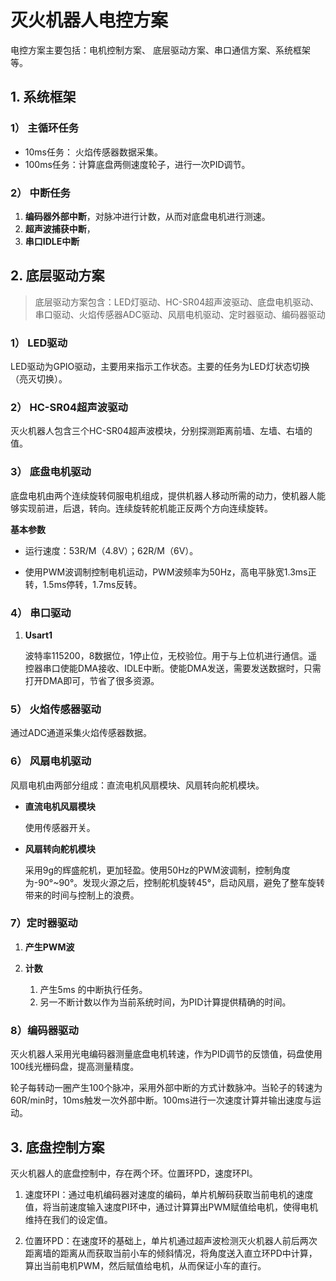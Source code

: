 # 灭火机器人电控方案

电控方案主要包括：电机控制方案、 底层驱动方案、串口通信方案、系统框架等。

## 1. 系统框架

### 1） 主循环任务

- 10ms任务： 火焰传感器数据采集。
- 100ms任务：计算底盘两侧速度轮子，进行一次PID调节。

### 2） 中断任务

1. **编码器外部中断**，对脉冲进行计数，从而对底盘电机进行测速。
2. **超声波捕获中断**，
3. **串口IDLE中断**

## 2. 底层驱动方案

> 底层驱动方案包含：LED灯驱动、HC-SR04超声波驱动、底盘电机驱动、串口驱动、火焰传感器ADC驱动、风扇电机驱动、定时器驱动、编码器驱动

### 1） LED驱动

LED驱动为GPIO驱动，主要用来指示工作状态。主要的任务为LED灯状态切换（亮灭切换）。  

### 2） HC-SR04超声波驱动

灭火机器人包含三个HC-SR04超声波模块，分别探测距离前墙、左墙、右墙的值。

### 3） 底盘电机驱动

底盘电机由两个连续旋转伺服电机组成，提供机器人移动所需的动力，使机器人能够实现前进，后退，转向。连续旋转舵机能正反两个方向连续旋转。

**基本参数**

- 运行速度：53R/M（4.8V）；62R/M（6V）。  

- 使用PWM波调制控制电机运动，PWM波频率为50Hz，高电平脉宽1.3ms正转，1.5ms停转，1.7ms反转。

### 4） 串口驱动

1. **Usart1**

    波特率115200，8数据位，1停止位，无校验位。用于与上位机进行通信。遥控器串口使能DMA接收、IDLE中断。使能DMA发送，需要发送数据时，只需打开DMA即可，节省了很多资源。

### 5） 火焰传感器驱动

通过ADC通道采集火焰传感器数据。

### 6） 风扇电机驱动

风扇电机由两部分组成：直流电机风扇模块、风扇转向舵机模块。

- **直流电机风扇模块**

  使用传感器开关。

- **风扇转向舵机模块**

  采用9g的辉盛舵机，更加轻盈。使用50Hz的PWM波调制，控制角度为-90°~90°。发现火源之后，控制舵机旋转45°，启动风扇，避免了整车旋转带来的时间与控制上的浪费。

### 7）定时器驱动

1. **产生PWM波**

2. **计数**
    1. 产生5ms 的中断执行任务。
    2. 另一不断计数以作为当前系统时间，为PID计算提供精确的时间。

### 8）编码器驱动

灭火机器人采用光电编码器测量底盘电机转速，作为PID调节的反馈值，码盘使用100线光栅码盘，提高测量精度。

轮子每转动一圈产生100个脉冲，采用外部中断的方式计数脉冲。当轮子的转速为60R/min时，10ms触发一次外部中断。100ms进行一次速度计算并输出速度与运动。  

## 3. 底盘控制方案

灭火机器人的底盘控制中，存在两个环。位置环PD，速度环PI。

1. 速度环PI：通过电机编码器对速度的编码，单片机解码获取当前电机的速度值，将当前速度输入速度PI环中，通过计算算出PWM赋值给电机，使得电机维持在我们的设定值。

2. 位置环PD：在速度环的基础上，单片机通过超声波检测灭火机器人前后两次距离墙的距离从而获取当前小车的倾斜情况，将角度送入直立环PD中计算，算出当前电机PWM，然后赋值给电机，从而保证小车的直行。
